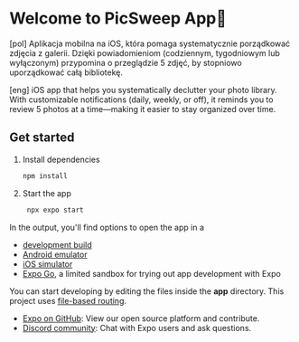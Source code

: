 # Welcome to PicSweep App👋

[pol]
Aplikacja mobilna na iOS, która pomaga systematycznie porządkować zdjęcia z galerii. Dzięki powiadomieniom (codziennym, tygodniowym lub wyłączonym) przypomina o przeglądzie 5 zdjęć, by stopniowo uporządkować całą bibliotekę.

[eng]
iOS app that helps you systematically declutter your photo library. With customizable notifications (daily, weekly, or off), it reminds you to review 5 photos at a time—making it easier to stay organized over time.

## Get started

1. Install dependencies

   ```bash
   npm install
   ```

2. Start the app

   ```bash
    npx expo start
   ```

In the output, you'll find options to open the app in a

- [development build](https://docs.expo.dev/develop/development-builds/introduction/)
- [Android emulator](https://docs.expo.dev/workflow/android-studio-emulator/)
- [iOS simulator](https://docs.expo.dev/workflow/ios-simulator/)
- [Expo Go](https://expo.dev/go), a limited sandbox for trying out app development with Expo

You can start developing by editing the files inside the **app** directory. This project uses [file-based routing](https://docs.expo.dev/router/introduction).


- [Expo on GitHub](https://github.com/expo/expo): View our open source platform and contribute.
- [Discord community](https://chat.expo.dev): Chat with Expo users and ask questions.
